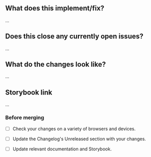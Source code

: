 What does this implement/fix?
---------------------------------------------------
…

<!-- 💡 Briefly describe what you want to achieve here.  Explain your approach and any other options you considered. -->

<!-- 🐛 For bugs: How can the original issue be recreated? How is your fix demonstrated? -->

<!-- 🎨 For new features: Have you reviewed your changes with UX? Is there a design that should be referenced? -->


Does this close any currently open issues?
------------------------------------------
…

<!-- 🔗 Link to the issue/s that this PR solves, and use fix` or `solve` to close it automatically.  -->


What do the changes look like?
---------------------------------------------------
…

<!--
🖼 Include screenshots of before and after, if relevant

| Before  | After  |
|---|---|
|   |   |

 -->

 
Storybook link
------------------------------------------
…

<!-- 🎩 Include links to help tophatting -->


### Before merging

- [ ] Check your changes on a variety of browsers and devices.

- [ ] Update the Changelog's Unreleased section with your changes.

- [ ] Update relevant documentation and Storybook.
